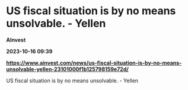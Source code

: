 # US fiscal situation is by no means unsolvable. - Yellen
**AInvest**

**2023-10-16 09:39**

**https://www.ainvest.com/news/us-fiscal-situation-is-by-no-means-unsolvable-yellen-23101000f1b125798159e72d/**

US fiscal situation is by no means unsolvable. - Yellen